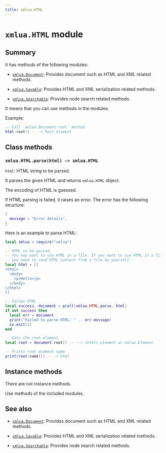 ```yaml
---
title: xmlua.HTML
---
```


# `xmlua.HTML` module

## Summary

It has methods of the following modules:

  * [`xmlua.Document`][document]: Provides document such as HTML and XML related methods.

  * [`xmlua.Savable`][savable]: Provides HTML and XML serialization related methods.

  * [`xmlua.Searchable`][searchable]: Provides node search related methods.

It means that you can use methods in the modules.

Example:

```lua
-- Call `xmlua.Document:root` method
html:root() -- -> Root element
```

## Class methods

### `xmlua.HTML.parse(html) -> xmlua.HTML`

`html`: HTML string to be parsed.

It parses the given HTML and returns `xmlua.HTML` object.

The encoding of HTML is guessed.

If HTML parsing is failed, it raises an error. The error has the
following structure:

```lua
{
  message = "Error details",
}
```

Here is an example to parse HTML:

```lua
local xmlua = require("xmlua")

-- HTML to be parsed.
-- You may want to use HTML in a file. If you want to use HTML in a file,
-- you need to read HTML content from a file by yourself.
local html = [[
<html>
  <body>
    <p>Hello</p>
  </body>
</html>
]]

-- Parses HTML
local success, document = pcall(xmlua.HTML.parse, html)
if not success then
  local err = document
  print("Failed to parse HTML: " .. err.message)
  os.exit(1)
end

-- Gets the root element
local root = document:root() -- --> <html> element as xmlua.Element

-- Prints root element name
print(root:name()) -- -> html
```

## Instance methods

There are not instance methods.

Use methods of the included modules.

## See also

  * [`xmlua.Document`][document]: Provides document such as HTML and XML related methods.

  * [`xmlua.Savable`][savable]: Provides HTML and XML serialization related methods.

  * [`xmlua.Searchable`][searchable]: Provides node search related methods.


[document]:document.html

[savable]:savable.html

[searchable]:searchable.html
